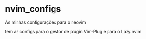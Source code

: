 # nvim_configs
As minhas configurações para o neovim

tem as configs para o gestor de plugin Vim-Plug e para o Lazy.nvim
